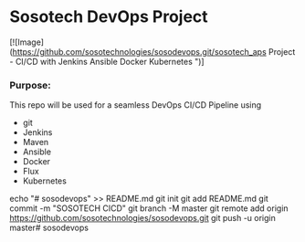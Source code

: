 # Sosotech DevOps Project

[![Image](https://github.com/sosotechnologies/sosodevops.git/sosotech_aps Project - CI/CD with Jenkins Ansible Docker Kubernetes ")]

### Purpose:
This repo will be used for a seamless DevOps CI/CD Pipeline using
- git
- Jenkins
- Maven
- Ansible
- Docker
- Flux
- Kubernetes

echo "# sosodevops" >> README.md
git init
git add README.md
git commit -m "SOSOTECH CICD"
git branch -M master
git remote add origin https://github.com/sosotechnologies/sosodevops.git
git push -u origin master# sosodevops
